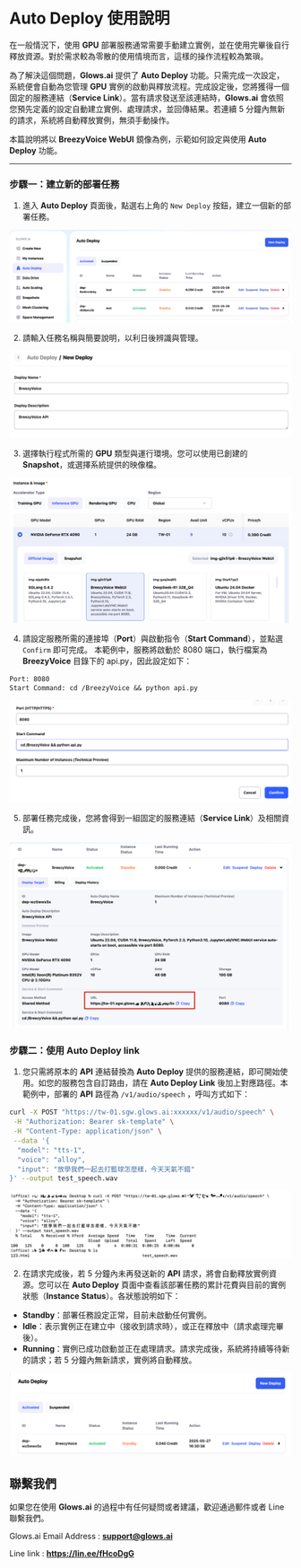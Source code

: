 # Auto Deploy 使用說明

在一般情況下，使用 **GPU** 部署服務通常需要手動建立實例，並在使用完畢後自行釋放資源。對於需求較為零散的使用情境而言，這樣的操作流程較為繁瑣。

為了解決這個問題，**Glows.ai** 提供了 **Auto Deploy** 功能。只需完成一次設定，系統便會自動為您管理 **GPU** 實例的啟動與釋放流程。完成設定後，您將獲得一個固定的服務連結（**Service Link**）。當有請求發送至該連結時，**Glows.ai** 會依照您預先定義的設定自動建立實例、處理請求，並回傳結果。若連續 5 分鐘內無新的請求，系統將自動釋放實例，無須手動操作。

本篇說明將以 **BreezyVoice WebUI** 鏡像為例，示範如何設定與使用 **Auto Deploy** 功能。

---

### 步驟一：建立新的部署任務

1. 進入 **Auto Deploy** 頁面後，點選右上角的 `New Deploy` 按鈕，建立一個新的部署任務。

![image-20250527162345042](../../../../../docs/docs-images/p13/14.png)

2. 請輸入任務名稱與簡要說明，以利日後辨識與管理。

![image-20250527162731979](../../../../../docs/docs-images/p13/15.png)

3. 選擇執行程式所需的 **GPU** 類型與運行環境。您可以使用已創建的 **Snapshot**，或選擇系統提供的映像檔。

![image-20250529100940587](../../../../../docs/docs-images/p13/20.png)

4. 請設定服務所需的連接埠（**Port**）與啟動指令（**Start Command**），並點選 `Confirm` 即可完成。
   本範例中，服務將啟動於 8080 端口，執行檔案為 **BreezyVoice** 目錄下的 api.py，因此設定如下：

```
Port: 8080
Start Command: cd /BreezyVoice && python api.py
```

![image-20250527162828692](../../../../../docs/docs-images/p13/16.png)

5. 部署任務完成後，您將會得到一組固定的服務連結（**Service Link**）及相關資訊。

![image-20250527162928849](../../../../../docs/docs-images/p13/17.png)

### 步驟二：使用 Auto Deploy link

1. 您只需將原本的 **API** 連結替換為 **Auto Deploy** 提供的服務連結，即可開始使用。如您的服務包含自訂路由，請在 **Auto Deploy Link** 後加上對應路徑。本範例中，部署的 **API** 路徑為 `/v1/audio/speech` ，呼叫方式如下：

```bash
curl -X POST "https://tw-01.sgw.glows.ai:xxxxxx/v1/audio/speech" \
 -H "Authorization: Bearer sk-template" \
 -H "Content-Type: application/json" \
 --data '{
  "model": "tts-1",
  "voice": "alloy",
  "input": "放學我們一起去打籃球怎麼樣，今天天氣不錯"
}' --output test_speech.wav
```

![image-20250527163237581](../../../../../docs/docs-images/p13/18.png)

2. 在請求完成後，若 5 分鐘內未再發送新的 **API** 請求，將會自動釋放實例資源。您可以在 **Auto Deploy** 頁面中查看該部署任務的累計花費與目前的實例狀態（**Instance Status**）。各狀態說明如下：

- **Standby**：部署任務設定正常，目前未啟動任何實例。
- **Idle**：表示實例正在建立中（接收到請求時），或正在釋放中（請求處理完畢後）。
- **Running**：實例已成功啟動並正在處理請求。請求完成後，系統將持續等待新的請求；若 5 分鐘內無新請求，實例將自動釋放。

![image-20250527163744664](../../../../../docs/docs-images/p13/19.png)

## 聯繫我們

如果您在使用 **Glows.ai** 的過程中有任何疑問或者建議，歡迎通過郵件或者 Line 聯繫我們。

Glows.ai Email Address : **support@glows.ai**

Line link : **https://lin.ee/fHcoDgG**
